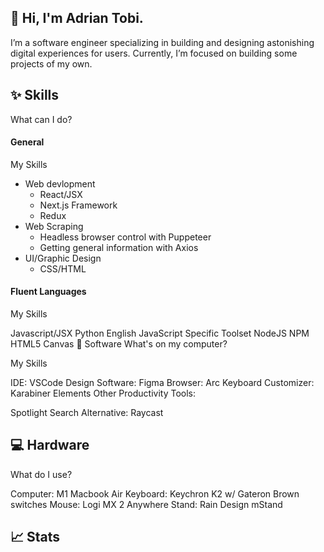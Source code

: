 👋 Hi, I'm Adrian Tobi.
---
I’m a software engineer specializing in building and designing astonishing digital experiences for users. Currently, I’m focused on building some projects of my own.


✨ Skills
---
What can I do?

#### General
My Skills

- Web devlopment
  - React/JSX
  - Next.js Framework
  - Redux
- Web Scraping
  - Headless browser control with Puppeteer
  - Getting general information with Axios
- UI/Graphic Design
  - CSS/HTML
#### Fluent Languages
My Skills

Javascript/JSX
Python
English
JavaScript Specific Toolset
NodeJS
NPM
HTML5 Canvas
👾 Software
What's on my computer?

My Skills

IDE: VSCode
Design Software: Figma
Browser: Arc
Keyboard Customizer: Karabiner Elements
Other Productivity Tools:

Spotlight Search Alternative: Raycast

💻 Hardware
---
What do I use?

Computer: M1 Macbook Air
Keyboard: Keychron K2 w/ Gateron Brown switches
Mouse: Logi MX 2 Anywhere
Stand: Rain Design mStand

📈 Stats
---
